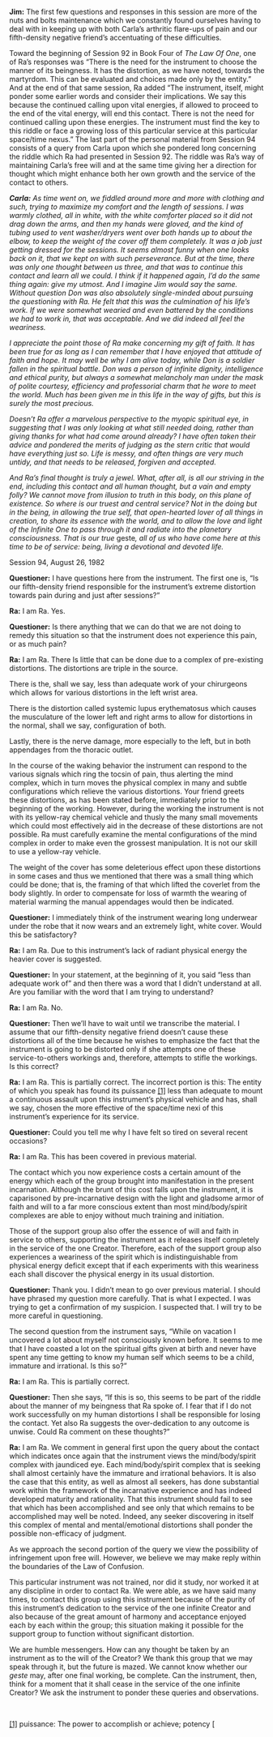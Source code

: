 <p><strong>Jim:</strong> The first few questions and responses in this session are more of the nuts and bolts maintenance which we constantly found ourselves having to deal with in keeping up with both Carla’s arthritic flare-ups of pain and our fifth-density negative friend’s accentuating of these difficulties.</p>
<p>Toward the beginning of Session 92 in Book Four of <em>The Law Of One</em>, one of Ra’s responses was “There is the need for the instrument to choose the manner of its beingness. It has the distortion, as we have noted, towards the martyrdom. This can be evaluated and choices made only by the entity.” And at the end of that same session, Ra added “The instrument, itself, might ponder some earlier words and consider their implications. We say this because the continued calling upon vital energies, if allowed to proceed to the end of the vital energy, will end this contact. There is not the need for continued calling upon these energies. The instrument must find the key to this riddle or face a growing loss of this particular service at this particular space/time nexus.” The last part of the personal material from Session 94 consists of a query from Carla upon which she pondered long concerning the riddle which Ra had presented in Session 92. The riddle was Ra’s way of maintaining Carla’s free will and at the same time giving her a direction for thought which might enhance both her own growth and the service of the contact to others.</p>
<p><strong><em>Carla:</em></strong><em> As time went on, we fiddled around more and more with clothing and such, trying to maximize my comfort and the length of sessions. I was warmly clothed, all in white, with the white comforter placed so it did not drag down the arms, and then my hands were gloved, and the kind of tubing used to vent washer/dryers went over both hands up to about the elbow, to keep the weight of the cover off them completely. It was a job just getting dressed for the sessions. It seems almost funny when one looks back on it, that we kept on with such perseverance. But at the time, there was only one thought between us three, and that was to continue this contact and learn all we could. I think if it happened again, I’d do the same thing again: give my utmost. And I imagine Jim would say the same. Without question Don was also absolutely single-minded about pursuing the questioning with Ra. He felt that this was the culmination of his life’s work. If we were somewhat wearied and even battered by the conditions we had to work in, that was acceptable. And we did indeed all feel the weariness.</em></p>
<p><em>I appreciate the point those of Ra make concerning my gift of faith. It has been true for as long as I can remember that I have enjoyed that attitude of faith and hope. It may well be why I am alive today, while Don is a soldier fallen in the spiritual battle. Don was a person of infinite dignity, intelligence and ethical purity, but always a somewhat melancholy man under the mask of polite courtesy, efficiency and professorial charm that he wore to meet the world. Much has been given me in this life in the way of gifts, but this is surely the most precious.</em></p>
<p><em>Doesn’t Ra offer a marvelous perspective to the myopic spiritual eye, in suggesting that I was only looking at what still needed doing, rather than giving thanks for what had come around already? I have often taken their advice and pondered the merits of judging as the stern critic that would have everything just so. Life is messy, and often things are very much untidy, and that needs to be released, forgiven and accepted.</em></p>
<p><em>And Ra’s final thought is truly a jewel. What, after all, is all our striving in the end, including this contact and all human thought, but a vain and empty folly? We cannot move from illusion to truth in this body, on this plane of existence. So where is our truest and central service? Not in the doing but in the being, in allowing the true self, that open-hearted lover of all things in creation, to share its essence with the world, and to allow the love and light of the Infinite One to pass through it and radiate into the planetary consciousness. That is our true </em>geste<em>, all of us who have come here at this time to be of service: being, living a devotional and devoted life.</em></p>
<p class="transcript-sub-title">Session 94, August 26, 1982</p>
<p><strong>Questioner:</strong> I have questions here from the instrument. The first one is, “Is our fifth-density friend responsible for the instrument’s extreme distortion towards pain during and just after sessions?”</p>
<p><strong>Ra:</strong> I am Ra. Yes.</p>
<p><strong>Questioner:</strong> Is there anything that we can do that we are not doing to remedy this situation so that the instrument does not experience this pain, or as much pain?</p>
<p><strong>Ra:</strong> I am Ra. There Is little that can be done due to a complex of pre-existing distortions. The distortions are triple in the source.</p>
<p>There is the, shall we say, less than adequate work of your chirurgeons which allows for various distortions in the left wrist area.</p>
<p>There is the distortion called systemic lupus erythematosus which causes the musculature of the lower left and right arms to allow for distortions in the normal, shall we say, configuration of both.</p>
<p>Lastly, there is the nerve damage, more especially to the left, but in both appendages from the thoracic outlet.</p>
<p>In the course of the waking behavior the instrument can respond to the various signals which ring the tocsin of pain, thus alerting the mind complex, which in turn moves the physical complex in many and subtle configurations which relieve the various distortions. Your friend greets these distortions, as has been stated before, immediately prior to the beginning of the working. However, during the working the instrument is not with its yellow-ray chemical vehicle and thusly the many small movements which could most effectively aid in the decrease of these distortions are not possible. Ra must carefully examine the mental configurations of the mind complex in order to make even the grossest manipulation. It is not our skill to use a yellow-ray vehicle.</p>
<p>The weight of the cover has some deleterious effect upon these distortions in some cases and thus we mentioned that there was a small thing which could be done; that is, the framing of that which lifted the coverlet from the body slightly. In order to compensate for loss of warmth the wearing of material warming the manual appendages would then be indicated.</p>
<p><strong>Questioner:</strong> I immediately think of the instrument wearing long underwear under the robe that it now wears and an extremely light, white cover. Would this be satisfactory?</p>
<p><strong>Ra:</strong> I am Ra. Due to this instrument’s lack of radiant physical energy the heavier cover is suggested.</p>
<p><strong>Questioner:</strong> In your statement, at the beginning of it, you said “less than adequate work of” and then there was a word that I didn’t understand at all. Are you familiar with the word that I am trying to understand?</p>
<p><strong>Ra:</strong> I am Ra. No.</p>
<p><strong>Questioner:</strong> Then we’ll have to wait until we transcribe the material. I assume that our fifth-density negative friend doesn’t cause these distortions all of the time because he wishes to emphasize the fact that the instrument is going to be distorted only if she attempts one of these service-to-others workings and, therefore, attempts to stifle the workings. Is this correct?</p>
<p><strong>Ra:</strong> I am Ra. This is partially correct. The incorrect portion is this: The entity of which you speak has found its puissance <a id="_ftnref1" href="#_ftn1" name="_ftnref1">[1]</a> less than adequate to mount a continuous assault upon this instrument’s physical vehicle and has, shall we say, chosen the more effective of the space/time nexi of this instrument’s experience for its service.</p>
<p><strong>Questioner:</strong> Could you tell me why I have felt so tired on several recent occasions?</p>
<p><strong>Ra:</strong> I am Ra. This has been covered in previous material.</p>
<p>The contact which you now experience costs a certain amount of the energy which each of the group brought into manifestation in the present incarnation. Although the brunt of this cost falls upon the instrument, it is caparisoned by pre-incarnative design with the light and gladsome armor of faith and will to a far more conscious extent than most mind/body/spirit complexes are able to enjoy without much training and initiation.</p>
<p>Those of the support group also offer the essence of will and faith in service to others, supporting the instrument as it releases itself completely in the service of the one Creator. Therefore, each of the support group also experiences a weariness of the spirit which is indistinguishable from physical energy deficit except that if each experiments with this weariness each shall discover the physical energy in its usual distortion.</p>
<p><strong>Questioner:</strong> Thank you. I didn’t mean to go over previous material. I should have phrased my question more carefully. That is what I expected. I was trying to get a confirmation of my suspicion. I suspected that. I will try to be more careful in questioning.</p>
<p>The second question from the instrument says, “While on vacation I uncovered a lot about myself not consciously known before. It seems to me that I have coasted a lot on the spiritual gifts given at birth and never have spent any time getting to know my human self which seems to be a child, immature and irrational. Is this so?”</p>
<p><strong>Ra:</strong> I am Ra. This is partially correct.</p>
<p><strong>Questioner:</strong> Then she says, “If this is so, this seems to be part of the riddle about the manner of my beingness that Ra spoke of. I fear that if I do not work successfully on my human distortions I shall be responsible for losing the contact. Yet also Ra suggests the over-dedication to any outcome is unwise. Could Ra comment on these thoughts?”</p>
<p><strong>Ra:</strong> I am Ra. We comment in general first upon the query about the contact which indicates once again that the instrument views the mind/body/spirit complex with jaundiced eye. Each mind/body/spirit complex that is seeking shall almost certainly have the immature and irrational behaviors. It is also the case that this entity, as well as almost all seekers, has done substantial work within the framework of the incarnative experience and has indeed developed maturity and rationality. That this instrument should fail to see that which has been accomplished and see only that which remains to be accomplished may well be noted. Indeed, any seeker discovering in itself this complex of mental and mental/emotional distortions shall ponder the possible non-efficacy of judgment.</p>
<p>As we approach the second portion of the query we view the possibility of infringement upon free will. However, we believe we may make reply within the boundaries of the Law of Confusion.</p>
<p>This particular instrument was not trained, nor did it study, nor worked it at any discipline in order to contact Ra. We were able, as we have said many times, to contact this group using this instrument because of the purity of this instrument’s dedication to the service of the one infinite Creator and also because of the great amount of harmony and acceptance enjoyed each by each within the group; this situation making it possible for the support group to function without significant distortion.</p>
<p>We are humble messengers. How can any thought be taken by an instrument as to the will of the Creator? We thank this group that we may speak through it, but the future is mazed. We cannot know whether our <em>geste</em> may, after one final working, be complete. Can the instrument, then, think for a moment that it shall cease in the service of the one infinite Creator? We ask the instrument to ponder these queries and observations.</p>
<p class="separator-left-33"> </p>
<p class="footnote"><a id="_ftn1" href="#_ftnref1" name="_ftn1">[1]</a> puissance: The power to accomplish or achieve; potency [<OF].</p>